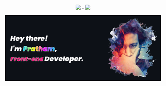 <p align="center">
  <a href="https://pratham.codes"><img src="https://img.icons8.com/clouds/100/000000/domain.png"/></a> •
  <a href="https://twitter.com/prathkum"><img src="https://img.icons8.com/clouds/100/000000/twitter.png"/></a>
</p>

![](https://raw.githubusercontent.com/PrathamKumar14/PrathamKumar14/master/bg.PNG)
